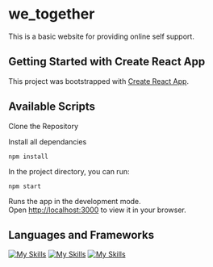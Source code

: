 # we_together

This is a basic website for providing online self support.

## Getting Started with Create React App

This project was bootstrapped with [Create React App](https://github.com/facebook/create-react-app).

## Available Scripts

Clone the Repository

Install all dependancies
  ```
  npm install
  ```

In the project directory, you can run:
  ```
  npm start
  ```

Runs the app in the development mode.\
Open [http://localhost:3000](http://localhost:3000) to view it in your browser.

## Languages and Frameworks

[![My Skills](https://skillicons.dev/icons?i=react)](https://skillicons.dev)
[![My Skills](https://skillicons.dev/icons?i=html)](https://skillicons.dev)
[![My Skills](https://skillicons.dev/icons?i=css)](https://skillicons.dev)
